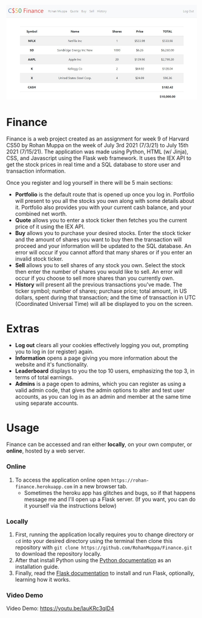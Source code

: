 ![Image of stock portfolio](/static/finance.jpg)

# Finance
Finance is a web project created as an assignment for week 9 of Harvard CS50 by Rohan Muppa on the week of July 3rd 2021 (7/3/21) to July 15th 2021 (7/15/21). The application was made using Python, HTML (w/ Jinja), CSS, and Javascript using the Flask web framework. It uses the IEX API to get the stock prices in real time and a SQL database to store user and transaction information.

Once you register and log yourself in there will be 5 main sections:

* **Portfolio** is the default route that is opened up once you log in. Portfolio will present to you all the stocks you own along with some details about it. Portfolio also provides you with your current cash balance, and your combined net worth.
* **Quote** allows you to enter a stock ticker then fetches you the current price of it using the IEX API.
* **Buy** allows you to purchase your desired stocks. Enter the stock ticker and the amount of shares you want to buy then the transaction will proceed and your information will be updated to the SQL database. An error will occur if you cannot afford that many shares or if you enter an invalid stock ticker.
* **Sell** allows you to sell shares of any stock you own. Select the stock then enter the number of shares you would like to sell. An error will occur if you choose to sell more shares than you currently own.
* **History** will present all the previous transactions you've made. The ticker symbol; number of shares; purchase price; total amount, in US dollars, spent during that
transaction; and the time of transaction in UTC (Coordinated Universal Time) will all be displayed to you on the screen.
# Extras
* **Log out** clears all your cookies effectively logging you out, prompting you to log in (or register) again.
* **Information** opens a page giving you more information about the website and it's functionality.
* **Leaderboard** displays to you the top 10 users, emphasizing the top 3, in terms of total earnings.
* **Admins** is a page open to admins, which you can register as using a valid admin code, that gives the admin options to alter and test user accounts, as you can log in as an admin and member at the same time using separate accounts.
# Usage
Finance can be accessed and ran either **locally**, on your own computer, or **online**, hosted by a web server.
### Online
1. To access the application online open `https://rohan-finance.herokuapp.com` in a new browser tab.
    * Sometimes the heroku app has glitches and bugs, so if that happens message me and I'll open up a Flask server. (If you want, you can do it yourself via the instructions below)
### Locally
1. First, running the application locally requires you to change directory or `cd` into your desired directory using the terminal then clone this repository with `git clone https://github.com/RohanMuppa/Finance.git` to download the repository locally.
1. After that install Python using the [Python documentation](https://docs.python.org/3/using/index.html) as an installation guide.
1. Finally, read the [Flask documentation](https://flask.palletsprojects.com/en/2.0.x/installation/#) to install and run Flask, optionally, learning how it works.

### Video Demo
Video Demo: https://youtu.be/lauKRc3qlD4